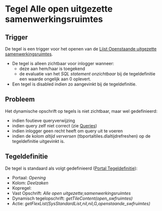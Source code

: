 # Tegel Alle open uitgezette samenwerkingsruimtes

## Trigger

De tegel is een trigger voor het openen van de [Lijst Openstaande uitgezette samenwerkingsruimtes](tegel_alle_open_uitgezette_samenwerkingsruimtes/lijst_openstaande_uitgezette_samenwerkingsruimtes.md).

  - De tegel is alleen zichtbaar voor inlogger wanneer:
    - deze aan hem/haar is toegekend
    - de evaluatie van het *SQL statement onzichtbaar* bij de tegeldefinitie een waarde ongelijk aan 0 oplevert.
  - Een tegel is disabled indien zo aangevinkt bij de tegeldefinitie.

## Probleem

Het dynamische opschrift op tegels is niet zichtbaar, maar wel gedefinieerd:

  - indien foutieve queryverwijzing
  - indien query zelf niet correct (zie [Queries](../../../../instellen_inrichten/queries.md))
  - indien inlogger geen recht heeft om query uit te voeren
  - indien de kolom *altijd verversen* (tbportaltiles.dlaltijdrefreshen) op de tegeldefinitie uitgevinkt is.

## Tegeldefinitie

De tegel is standaard als volgt gedefinieerd ([Portal Tegeldefinitie](../../../../instellen_inrichten/portaldefinitie/portal_tegel.md)):

  - Portaal: *Opening*
  - Kolom: *Deelzaken*
  - Kopregel:
  - Vast Opschrift: *Alle open uitgezette;samenwerkingsruimtes*
  - Dynamisch tegelopschrift: *getTileContent(open_swfruimtes)*
  - Actie: *getFlexList(SysStandardList,nil,nil,G,openstaande_swfruimtes)*

